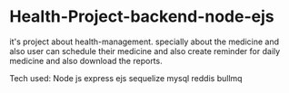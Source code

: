 # Health-Project-backend-node-ejs
it's project about health-management. specially about the medicine and also user can schedule their medicine and also create reminder for daily medicine and also download the reports.


Tech used:
Node js
express
ejs
sequelize
mysql
reddis
bullmq